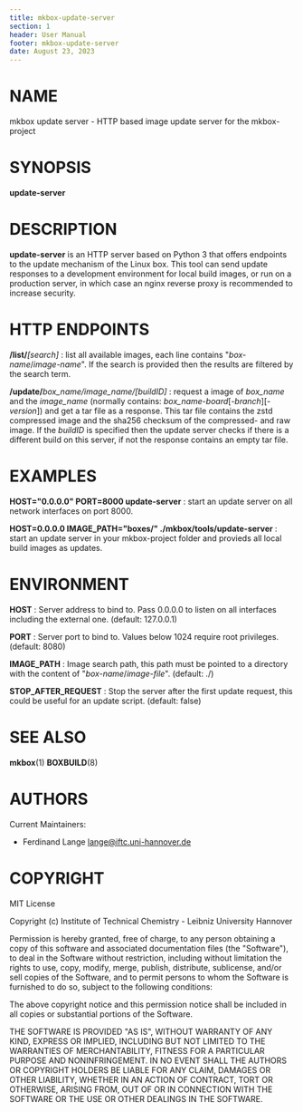```yaml
---
title: mkbox-update-server
section: 1
header: User Manual
footer: mkbox-update-server
date: August 23, 2023
---
```

# NAME

mkbox update server - HTTP based image update server for the mkbox-project

# SYNOPSIS

**update-server**

# DESCRIPTION

**update-server** is an HTTP server based on Python 3 that offers endpoints to the update mechanism of the Linux box. This tool can send update responses to a development environment for local build images, or run on a production server, in which case an nginx reverse proxy is recommended to increase security.

# HTTP ENDPOINTS

**/list/***[search]*
: list all available images, each line contains "*box-name*/*image-name*". If the search is provided then the results are filtered by the search term.

**/update/**_box_name/image_name_*/[buildID]*
: request a image of *box_name* and the *image_name* (normally contains: *box_name*-*board*[*-branch*][*-version*]) and get a tar file as a response.
This tar file contains the zstd compressed image and the sha256 checksum of the compressed- and raw image.
If the *buildID* is specified then the update server checks if there is a different build on this server, if not the response contains an empty tar file.


# EXAMPLES
**HOST="0.0.0.0" PORT=8000 update-server**
: start an update server on all network interfaces on port 8000.

**HOST=0.0.0.0  IMAGE_PATH="boxes/" ./mkbox/tools/update-server**
: start an update server in your mkbox-project folder and provieds all local build images as updates.

# ENVIRONMENT

**HOST**
: Server address to bind to. Pass 0.0.0.0 to listen on all interfaces including the external one. (default: 127.0.0.1)

**PORT**
: Server port to bind to. Values below 1024 require root privileges. (default: 8080)

**IMAGE_PATH**
: Image search path, this path must be pointed to a directory with the content of "*box-name*/*image-file*". (default: ./)

**STOP_AFTER_REQUEST**
: Stop the server after the first update request, this could be useful for an update script. (default: false)

# SEE ALSO
**mkbox**(1) **BOXBUILD**(8)

# AUTHORS
Current Maintainers:

- Ferdinand Lange <lange@iftc.uni-hannover.de>

# COPYRIGHT

MIT License

Copyright (c) Institute of Technical Chemistry - Leibniz University Hannover

Permission is hereby granted, free of charge, to any person obtaining a copy
of this software and associated documentation files (the "Software"), to deal
in the Software without restriction, including without limitation the rights
to use, copy, modify, merge, publish, distribute, sublicense, and/or sell
copies of the Software, and to permit persons to whom the Software is
furnished to do so, subject to the following conditions:

The above copyright notice and this permission notice shall be included in all
copies or substantial portions of the Software.

THE SOFTWARE IS PROVIDED "AS IS", WITHOUT WARRANTY OF ANY KIND, EXPRESS OR
IMPLIED, INCLUDING BUT NOT LIMITED TO THE WARRANTIES OF MERCHANTABILITY,
FITNESS FOR A PARTICULAR PURPOSE AND NONINFRINGEMENT. IN NO EVENT SHALL THE
AUTHORS OR COPYRIGHT HOLDERS BE LIABLE FOR ANY CLAIM, DAMAGES OR OTHER
LIABILITY, WHETHER IN AN ACTION OF CONTRACT, TORT OR OTHERWISE, ARISING FROM,
OUT OF OR IN CONNECTION WITH THE SOFTWARE OR THE USE OR OTHER DEALINGS IN THE
SOFTWARE.
